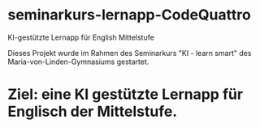 # seminarkurs-lernapp-CodeQuattro
KI-gestützte Lernapp für English Mittelstufe 

Dieses Projekt wurde im Rahmen des Seminarkurs "KI - learn smart" des Maria-von-Linden-Gymnasiums gestartet.

# Ziel: eine KI gestützte Lernapp für Englisch der Mittelstufe.

